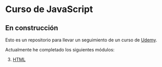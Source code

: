 # Curso de JavaScript

## En construcción 

Esto es un repositorio para llevar un seguimiento de un curso de [Udemy](https://www.udemy.com/course/master-en-javascript-aprender-js-jquery-angular-nodejs-y-mas/).

Actualmente he completado los siguientes módulos:

3. [HTML](3.repaso_html)
